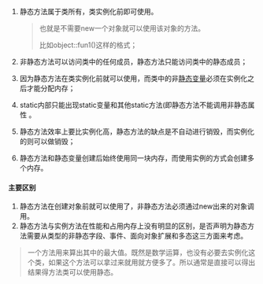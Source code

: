 1. 静态方法属于类所有，类实例化前即可使用。

   > 也就是不需要new一个对象就可以使用该对象的方法。
   >
   > 比如object::fun1()这样的格式；

2. 非静态方法可以访问类中的任何成员，静态方法只能访问类中的静态成员；

3. 因为静态方法在类实例化前就可以使用，而类中的非[静态变量](https://so.csdn.net/so/search?q=静态变量&spm=1001.2101.3001.7020)必须在实例化之后才能分配内存；

4. static内部只能出现static变量和其他static方法(即静态方法不能调用非静态属性 。

5. 静态方法效率上要比实例化高，静态方法的缺点是不自动进行销毁，而实例化的则可以做销毁；

6. 静态方法和静态变量创建后始终使用同一块内存，而使用实例的方式会创建多个内存。

#### **主要区别**

1. 静态方法在创建对象前就可以使用了，非静态方法必须通过new出来的对象调用。
2. 静态方法与实例方法在性能和占用内存上没有明显的区别，是否声明为静态方法需要从类型的非静态字段、事件、面向对象扩展和多态这三方面来考虑。



> 一个方法用来算出其中的最大值。既然是数学运算，也没有必要去实例化这个类，如果这个方法可以拿过来就用就方便多了。所以通常是直接可以得出结果得方法类可以使用静态。